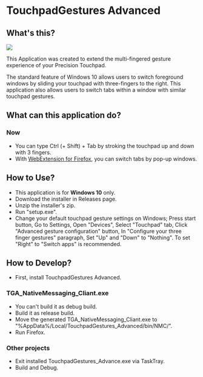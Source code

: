 # TouchpadGestures Advanced

## What's this?

[![](https://img.youtube.com/vi/UiN2GjRNuCY/0.jpg)](https://www.youtube.com/watch?v=UiN2GjRNuCY)

This Application was created to extend the multi-fingered gesture experience of your Precision Touchpad.

The standard feature of Windows 10 allows users to switch foreground windows by sliding your touchpad with three-fingers to the right. This application also allows users to switch tabs within a window with similar touchpad gestures.

## What can this application do?

### Now

- You can type Ctrl (+ Shift) + Tab by stroking the touchpad up and down with 3 fingers.
- With [WebExtension for Firefox](https://github.com/kamektx/WebExtensions_for_TGA), you can switch tabs by pop-up windows.

## How to Use?

- This application is for **Windows 10** only.
- Download the installer in Releases page.
- Unzip the installer's zip.
- Run "setup.exe".
- Change your default touchpad gesture settings on Windows; Press start button, Go to Settings, Open "Devices", Select "Touchpad" tab, Click "Advanced gesture configuration" button, In "Configure your three finger gestures" paragraph, Set "Up" and "Down" to "Nothing". To set "Right" to "Switch apps" is recommended.

## How to Develop?

- First, install TouchpadGestures Advanced.

### TGA_NativeMessaging_Cliant.exe 

- You can't build it as debug build.
- Build it as release build.
- Move the generated TGA_NativeMessaging_Cliant.exe to "%AppData%/Local/TouchpadGestures_Advanced/bin/NMC/".
- Run Firefox.

### Other projects

- Exit installed TouchpadGestures_Advance.exe via TaskTray.
- Build and Debug.

